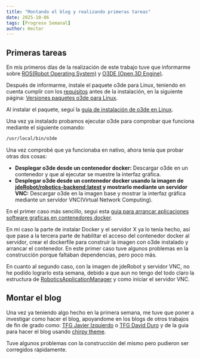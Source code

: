 ```yaml
---
title: "Montando el blog y realizando primeras tareas"
date: 2025-10-06
tags: [Progreso Semanal]
author: Hector
---
```


## Primeras tareas

En mis primeros días de la realización de este trabajo tuve que informarme sobre [ROS(Robot Operating System)](https://www.ros.org) y [O3DE (Open 3D Engine)](https://o3de.org).


Después de informarme, instale el paquete o3de para Linux, teniendo en cuenta cumplir con los [requisitos](https://www.docs.o3de.org/docs/welcome-guide/requirements) antes de la instalación, en la siguiente página: [Versiones paquetes o3de para Linux](https://o3debinaries.org/download/linux.html).

Al instalar el paquete, seguí la [guia de instalación de o3de en Linux](https://www.docs.o3de.org/docs/welcome-guide/setup/installing-linux).

Una vez ya instalado probamos ejecutar o3de para comprobar que funciona mediante el siguiente comando:

```bash
/usr/local/bin/o3de
```

Una vez comprobé que ya funcionaba en nativo, ahora tenía que probar otras dos cosas:
- **Desplegar o3de desde un contenedor docker:** Descargar o3de en un contenedor y que al ejecutar se muestre la interfaz gráfica.
- **Desplegar o3de desde un contenedor docker usando la imagen de [jdeRobot/robotics-backend:latest](https://hub.docker.com/r/jderobot/robotics-backend) y mostrarlo mediante un servidor VNC:** Descargar o3de en la imagen base y mostrar la interfaz gráfica mediante un servidor VNC(Virtual Network Computing).

En el primer caso más sencillo, segui esta [guia para arrancar aplicaciones software graficas en contenedores docker](https://medium.com/@18bhavyasharma/running-graphical-software-in-docker-containers-e9252cd763e0).

En mi caso la parte de instalar Docker y el servidor X ya lo tenía hecho, así que pase a la tercera parte de habilitar el acceso del contenedor docker al servidor, crear el dockerfile para construir la imagen con o3de instalado y arrancar el contenedor.
En este primer caso tuve algunos problemas en la construcción porque faltaban dependencias, pero poco más.

En cuanto al segundo caso, con la imagen de jdeRobot y servidor VNC, no he podido lograrlo esta semana, debido a que aun no tengo del todo claro la estructura de [RoboticsApplicationManager](https://github.com/JdeRobot/RoboticsApplicationManager) y como iniciar el servidor VNC.

## Montar el blog

Una vez ya teniendo algo hecho en la primera semana, me tuve que poner a investigar como hacer el blog, apoyandome en los blogs de otros trabajos de fin de grado como: [TFG Javier Izquierdo](https://github.com/RoboticsLabURJC/2024-tfg-javier-izquierdo) o [TFG David Duro](https://github.com/RoboticsLabURJC/2024-tfg-david-duro) y de la guia para hacer el blog usando [chirpy theme](https://github.com/cotes2020/jekyll-theme-chirpy).

Tuve algunos problemas con la construcción del mismo pero pudieron ser corregidos rápidamente.
